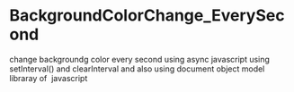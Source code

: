 # BackgroundColorChange_EverySecond
change backgroundg color every second using  async  javascript using setInterval() and clearInterval and also using document object model libraray of  javascript
